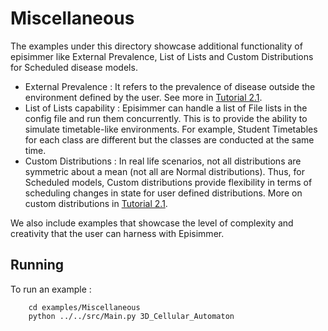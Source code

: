 # Miscellaneous
The examples under this directory showcase additional functionality of episimmer like External Prevalence, List of Lists and Custom Distributions for Scheduled disease models.

* External Prevalence : It refers to the prevalence of disease outside the environment defined by the user. See more in [Tutorial 2.1](https://docs.google.com/document/d/1vn8xc95bCQ7K09lMuc3ijHfSeDPa6Nd28tko-19SlnQ/edit).
* List of Lists capability : Episimmer can handle a list of File lists in the config file and run them concurrently. This is to provide the ability to simulate timetable-like environments. For example, Student Timetables for each class are different but the classes are conducted at the same time.
* Custom Distributions : In real life scenarios, not all distributions are symmetric about a mean (not all are Normal distributions). Thus, for Scheduled models, Custom distributions provide flexibility in terms of scheduling changes in state for user defined distributions. More on custom distributions in [Tutorial 2.1](https://docs.google.com/document/d/1vn8xc95bCQ7K09lMuc3ijHfSeDPa6Nd28tko-19SlnQ/edit).

We also include examples that showcase the level of complexity and creativity that the user can harness with Episimmer.


## Running
To run an example :

		cd examples/Miscellaneous
		python ../../src/Main.py 3D_Cellular_Automaton
